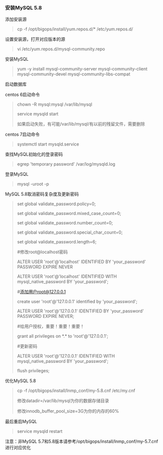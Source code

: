 ### 安装MySQL 5.8

添加安装源

> cp -f /opt/bigops/install/yum.repos.d/\* /etc/yum.repos.d/

设置安装源，打开对应版本的源

> vi /etc/yum.repos.d/mysql-community.repo

安装MySQL

> yum -y install mysql-community-server mysql-community-client mysql-community-devel mysql-community-libs-compat

启动数据库

centos 6启动命令

> chown -R mysql:mysql /var/lib/mysql
>
> service mysqld start
>
> 如果启动失败，有可能/var/lib/mysql/有以前的残留文件，需要删除

centos 7启动命令

> systemctl start  mysqld.service

查找MySQL初始化的登录密码

> egrep 'temporary password' /var/log/mysqld.log

登录MySQL

> mysql -uroot -p

MySQL 5.8取消密码复杂度及更新密码

> set global validate\_password.policy=0;
>
> set global validate\_password.mixed\_case\_count=0;
>
> set global validate\_password.number\_count=0;
>
> set global validate\_password.special\_char\_count=0;
>
> set global validate\_password.length=6;
>
> \#修改root@localhost密码
>
> ALTER USER 'root'@'localhost' IDENTIFIED BY 'your\_password' PASSWORD EXPIRE NEVER
>
> ALTER USER 'root'@'localhost' IDENTIFIED WITH mysql\_native\_password BY 'your\_password';
>
> \#添加用户root@127.0.0.1
>
> create user 'root'@'127.0.0.1' identified by 'your\_password';
>
> ALTER USER 'root'@'127.0.0.1' IDENTIFIED BY 'your\_password' PASSWORD EXPIRE NEVER;
>
> \#给用户授权，重要！重要！重要！
>
> grant all privileges on \*.\* to 'root'@'127.0.0.1';
>
> \#更新密码
>
> ALTER USER 'root'@'127.0.0.1' IDENTIFIED WITH mysql\_native\_password BY 'your\_password';
>
> flush privileges;

优化MySQL 5.8

> cp -f /opt/bigops/install/lnmp\_conf/my-5.8.cnf /etc/my.cnf
>
> 修改datadir=/var/lib/mysql为你的数据存储目录
>
> 修改innodb\_buffer\_pool\_size=3G为你的内存的60%

最后重启MySQL

> service mysqld restart

注意：非MySQL 5.7和5.8版本请参考/opt/bigops/install/lnmp\_conf/my-5.7.cnf进行对应优化

